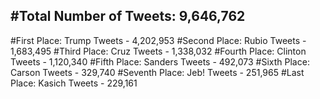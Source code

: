 #Total Number of Tweets: 9,646,762 
---
#First Place: Trump Tweets - 4,202,953
#Second Place: Rubio Tweets - 1,683,495
#Third Place: Cruz Tweets - 1,338,032
#Fourth Place: Clinton Tweets - 1,120,340
#Fifth Place: Sanders Tweets - 492,073
#Sixth Place: Carson Tweets - 329,740
#Seventh Place: Jeb! Tweets - 251,965
#Last Place: Kasich Tweets - 229,161
